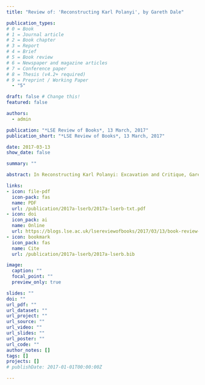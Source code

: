 ```yaml
---
title: "Review of: 'Reconstructing Karl Polanyi', by Gareth Dale"

publication_types:
# 0 = Book
# 1 = Journal article
# 2 = Book chapter
# 3 = Report
# 4 = Brief
# 5 = Book review
# 6 = Newspaper and magazine articles
# 7 = Conference paper
# 8 = Thesis (v4.2+ required)
# 9 = Preprint / Working Paper
  - "5"

draft: false # Change this!
featured: false

authors:
  - admin

publication: "*LSE Review of Books*, 13 March, 2017"
publication_short: "*LSE Review of Books*, 13 March, 2017"

date: 2017-03-13
show_date: false

summary: ""

abstract: In Reconstructing Karl Polanyi: Excavation and Critique, Gareth Dale contributes a further volume to his decade-long research into the life and thought of the influential political economist. Here, he provides an account of Polanyi’s specific contributions to the social sciences, reconstructs some of his more complex or elusive concepts and reflects on the relevance of his theories to present-day issues including the European Union. While he would recommend Dale’s previous works to those less familiar with Polanyi due to the book’s density, Chris Moreh praises this as a magisterial addition to Dale’s project that ensures that Polanyi’s thought is more alive than ever. 

links:
- icon: file-pdf
  icon-pack: fas
  name: PDF
  url: /publication/2017a-lserb/2017a-lserb-txt.pdf
- icon: doi
  icon_pack: ai
  name: Online
  url: https://blogs.lse.ac.uk/lsereviewofbooks/2017/03/13/book-review-reconstructing-karl-polanyi-excavation-and-critique-by-gareth-dale/
- icon: bookmark
  icon_pack: fas
  name: Cite
  url: /publication/2017a-lserb/2017a-lserb.bib

image:
  caption: ""
  focal_point: ""
  preview_only: true

slides: ""
doi: ""
url_pdf: ""
url_dataset: ""
url_project: ""
url_source: ""
url_video: ""
url_slides: ""
url_poster: ""
url_code: ""
author_notes: []
tags: []
projects: []
# publishDate: 2017-01-01T00:00:00Z

---
```


